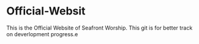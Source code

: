 # Official-Websit

This is the Official Website of Seafront Worship.
This git is for better track on deverlopment progress.e
